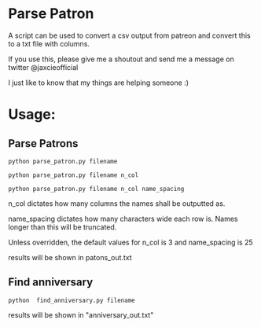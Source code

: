 # Parse Patron
A script can be used to convert a csv output from patreon and convert this to a txt file with columns.

If you use this, please give me a shoutout and send me a message on twitter @jaxcieofficial

I just like to know that my things are helping someone :)

# Usage:
## Parse Patrons
```
python parse_patron.py filename
```
```
python parse_patron.py filename n_col
```
```
python parse_patron.py filename n_col name_spacing
```
n_col dictates how many columns the names shall be outputted as.

name_spacing dictates how many characters wide each row is. Names longer than this will be truncated.

Unless overridden, the default values for n_col is 3 and name_spacing is 25

results will be shown in patons_out.txt

## Find anniversary
```
python  find_anniversary.py filename  
```
results will be shown in "anniversary_out.txt"
